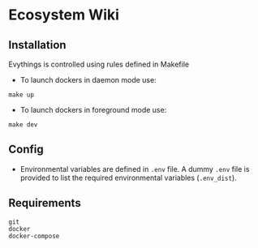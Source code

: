 # Ecosystem Wiki

## Installation

Evythings is controlled using rules defined in Makefile

* To launch dockers in daemon mode use:

```
make up
```

* To launch dockers in foreground mode use:

```
make dev
```

## Config

* Environmental variables are defined in `.env` file. A dummy `.env` file is provided to list the required environmental variables (`.env_dist`).

## Requirements

```
git
docker
docker-compose
```
